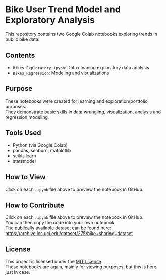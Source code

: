 # Bike User Trend Model and Exploratory Analysis

This repository contains two Google Colab notebooks exploring trends in public bike data.

## Contents

- `Bikes_Exploratory.ipynb`: Data cleaning exploratory data analysis
- `Bikes_Regression`: Modeling and visualizations

## Purpose

These notebooks were created for learning and exploration/portfolio purposes.  
They demonstrate basic skills in data wrangling, visualization, analysis and regression modeling.

## Tools Used

- Python (via Google Colab)
- pandas, seaborn, matplotlib
- scikit-learn
- statsmodel

## How to View

Click on each `.ipynb` file above to preview the notebook in GitHub.

## How to Contribute

Click on each `.ipynb` file above to preview the notebook in GitHub.  
You can then copy the code into your own notebook.  
The publically available dataset can be found here: https://archive.ics.uci.edu/dataset/275/bike+sharing+dataset

## License

This project is licensed under the [MIT License](LICENSE).  
These notebooks are again, mainly for viewing purposes, but this is here just in case.

